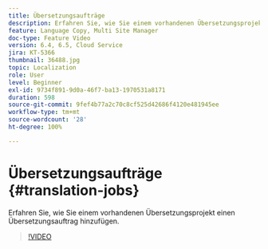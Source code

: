 ```yaml
---
title: Übersetzungsaufträge
description: Erfahren Sie, wie Sie einem vorhandenen Übersetzungsprojekt einen Übersetzungsauftrag hinzufügen.
feature: Language Copy, Multi Site Manager
doc-type: Feature Video
version: 6.4, 6.5, Cloud Service
jira: KT-5366
thumbnail: 36488.jpg
topic: Localization
role: User
level: Beginner
exl-id: 9734f891-9d0a-46f7-ba13-1970531a8171
duration: 598
source-git-commit: 9fef4b77a2c70c8cf525d42686f4120e481945ee
workflow-type: tm+mt
source-wordcount: '28'
ht-degree: 100%

---
```


# Übersetzungsaufträge {#translation-jobs}

Erfahren Sie, wie Sie einem vorhandenen Übersetzungsprojekt einen Übersetzungsauftrag hinzufügen.

>[!VIDEO](https://video.tv.adobe.com/v/36488?quality=12&learn=on)
